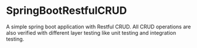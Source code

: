 # SpringBootRestfulCRUD
A simple spring boot application with Restful CRUD. All CRUD operations are also verified with different layer testing like unit testing and integration testing.
